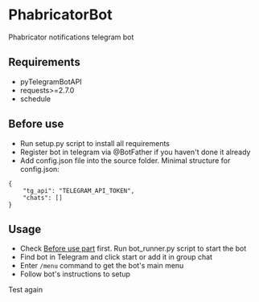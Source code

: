 # PhabricatorBot
Phabricator notifications telegram bot

## Requirements
- pyTelegramBotAPI
- requests>=2.7.0
- schedule

## Before use
- Run setup.py script to install all requirements
- Register bot in telegram via @BotFather if you haven't done it already
- Add config.json file into the source folder. Minimal structure for config.json: 
```
{
    "tg_api": "TELEGRAM_API_TOKEN",
    "chats": []
}
```

## Usage
- Check [Before use part](#before-use) first. Run bot_runner.py script to start the bot
- Find bot in Telegram and click start or add it in group chat
- Enter `/menu` command to get the bot's main menu
- Follow bot's instructions to setup

Test again

